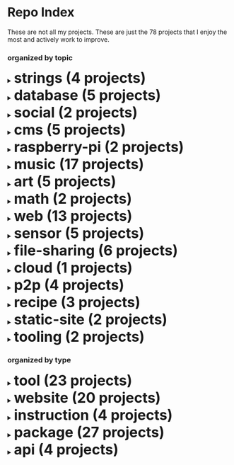 
# Repo Index

These are not all my projects.
These are just the 78 projects that I enjoy the most and actively work to improve.

### organized by topic

<details><summary><strong style='font-size:2rem;'>strings (4 projects)</strong></summary>

<h3>package</h3><ul>

<li><a href='https://github.com/schollz/closestmatch'>closestmatch</a>: A Go library that does fuzzy matching on a set of strings. (go)</li>

<li><a href='https://github.com/schollz/pluck'>pluck</a>: A Go library to do regex-like searching on strings. (go)</li>

<li><a href='https://github.com/schollz/utfdecode'>utfdecode</a>: A simple library to decode a string that contains escaped UTF-16/32 characters into unescaped UTF-16. (go)</li>

<li><a href='https://github.com/schollz/documentsimilarity'>documentsimilarity</a>: Compute document similarity using simple methods. (go)</li>

</ul>

</details>
<details><summary><strong style='font-size:2rem;'>database (5 projects)</strong></summary>

<h3>package</h3><ul>

<li><a href='https://github.com/schollz/jsonstore'>jsonstore</a>: Simple thread-safe in-memory JSON key-store with persistent backend. (go)</li>

<li><a href='https://github.com/schollz/sqlite3dump'>sqlite3dump</a>: A Golang library for dumping SQL text from sqlite. (go)</li>

<li><a href='https://github.com/schollz/fbdb'>fbdb</a>: File based database, a keystore based on sqlite. (go)</li>

<li><a href='https://github.com/schollz/boltstore'>boltstore</a>: A simple keystore written around Bolt. (go)</li>

</ul><h3>api</h3><ul>

<li><a href='https://github.com/schollz/boltdb-server'>boltdb-server</a>: Server and Go package for connecting to BoltDB databases. (go)</li>

</ul>

</details>
<details><summary><strong style='font-size:2rem;'>social (2 projects)</strong></summary>

<h3>website</h3><ul>

<li><a href='https://github.com/schollz/snaptext'>snaptext</a>: A simple webapp to send and receive self-destructing messages in real-time. (go)</li>

<li><a href='https://github.com/schollz/kiki'>kiki</a>: An experimental social network that works offline. (go)</li>

</ul>

</details>
<details><summary><strong style='font-size:2rem;'>cms (5 projects)</strong></summary>

<h3>website</h3><ul>

<li><a href='https://github.com/schollz/rwtxt'>rwtxt</a>: A minimalist cms that allows easy writing and reading. (go)</li>

<li><a href='https://github.com/schollz/i.rwtxt'>i.rwtxt</a>: A version of rwtxt that stays encrypted on disk. (go)</li>

<li><a href='https://github.com/schollz/cowyo'>cowyo</a>: A cms for single pages that can be encrypted and self-destructed. (go)</li>

<li><a href='https://github.com/schollz/offlinenotepad'>offlinenotepad</a>: An off-line first, secure, private notepad. (go)</li>

<li><a href='https://github.com/schollz/anonfiction'>anonfiction</a>: A CMS for reading and writing stories in a online magazine format. (go)</li>

</ul>

</details>
<details><summary><strong style='font-size:2rem;'>raspberry-pi (2 projects)</strong></summary>

<h3>instruction</h3><ul>

<li><a href='https://github.com/schollz/raspberry-pi-turnkey'>raspberry-pi-turnkey</a>: Instructions for adding a wifi hotspot to a Raspberry Pi to connected to any wifi network. (python)</li>

<li><a href='https://github.com/schollz/chickencam'>chickencam</a>: Instructions to build a Raspberry Pi powered chicken cam. (go)</li>

</ul>

</details>
<details><summary><strong style='font-size:2rem;'>music (17 projects)</strong></summary>

<h3>website</h3><ul>

<li><a href='https://github.com/schollz/teoperator'>teoperator</a>: Make OP-1 and OP-Z drum and synth patches from any sound. (go)</li>

<li><a href='https://github.com/schollz/midi2midi'>midi2midi</a>: Use Chrome to connect two MIDI devices using <100 lines of Javascript. (javascript)</li>

<li><a href='https://github.com/schollz/carp'>carp</a>: Browser-based Korg NTS-1 chord arpeggiator (carp) sequencer. (javascript)</li>

<li><a href='https://github.com/schollz/chords'>chords</a>: Chord-progression discovery tool. (javascript)</li>

</ul><h3>instruction</h3><ul>

<li><a href='https://github.com/schollz/heartbpm'>heartbpm</a>: Instructions for creating a system of controlling electronic instruments with heart rate. (go)</li>

<li><a href='https://github.com/schollz/tape-synth'>tape-synth</a>: Instructions to create a cassette synthesizer. (go)</li>

</ul><h3>tool</h3><ul>

<li><a href='https://github.com/schollz/PIanoAI'>PIanoAI</a>: A real-time piano playing AI. (go)</li>

<li><a href='https://github.com/schollz/playlistfromsong'>playlistfromsong</a>: A program that generates an offline playlist from a single song. (python)</li>

<li><a href='https://github.com/schollz/spotifydownload'>spotifydownload</a>: A dependency-free Spotify playlist downloader. (go)</li>

<li><a href='https://github.com/schollz/miti'>miti</a>: miti is a musical instrument textual interface. Basically, its MIDI, but with human-readable text. (go)</li>

<li><a href='https://github.com/schollz/BandGenerator'>BandGenerator</a>: Band-name generator, one of my first programs ever written. (java)</li>

</ul><h3>package</h3><ul>

<li><a href='https://github.com/schollz/getsong'>getsong</a>: Download any song mp3 with no dependencies except ffmpeg. (go)</li>

<li><a href='https://github.com/schollz/logue'>logue</a>: A collection of Korg logue patches for the NTS-1 (or possibly minilogue XD). (c)</li>

<li><a href='https://github.com/schollz/blndr'>blndr</a>: A quantized delay for monomes norns. (lua)</li>

<li><a href='https://github.com/schollz/clcks'>clcks</a>: A quantized repeater for monomes norns. (lua)</li>

<li><a href='https://github.com/schollz/oooooo'>oooooo</a>: Set of digital tape loops monomes norns. (lua)</li>

<li><a href='https://github.com/schollz/barcode'>barcode</a>: A six-voice varispeed looper for monomes norns. (lua)</li>

</ul>

</details>
<details><summary><strong style='font-size:2rem;'>art (5 projects)</strong></summary>

<h3>website</h3><ul>

<li><a href='https://github.com/schollz/poetry-generator'>poetry-generator</a>: A poetry generating AI. (python)</li>

<li><a href='https://github.com/schollz/quotation-explorer'>quotation-explorer</a>: Explore and search over 120,000 quotations, with the click of a mouse . (go)</li>

<li><a href='https://github.com/schollz/topscience'>topscience</a>: Markov-chain generation of science article names. (go)</li>

<li><a href='https://github.com/schollz/painthex'>painthex</a>: A collection of scripts to turn a set of physical paints into hexadecimal color codes. (go)</li>

<li><a href='https://github.com/schollz/colorfade'>colorfade</a>: Fade screens between colors in sync. (javascript)</li>

</ul>

</details>
<details><summary><strong style='font-size:2rem;'>math (2 projects)</strong></summary>

<h3>package</h3><ul>

<li><a href='https://github.com/schollz/pake'>pake</a>: PAKE library for generating a strong secret between parties over an insecure channel. (go)</li>

</ul><h3>tool</h3><ul>

<li><a href='https://github.com/schollz/sundial'>sundial</a>: C program to get the next time of the sunset and sunrise. (c)</li>

</ul>

</details>
<details><summary><strong style='font-size:2rem;'>web (13 projects)</strong></summary>

<h3>tool</h3><ul>

<li><a href='https://github.com/schollz/github-backup'>github-backup</a>: A python script to automatically backup all your Github repositories (python)</li>

<li><a href='https://github.com/schollz/linkcrawler'>linkcrawler</a>: Cross-platform persistent and distributed web crawler. (go)</li>

<li><a href='https://github.com/schollz/crawdad'>crawdad</a>: Cross-platform persistent and distributed web crawler. (go)</li>

<li><a href='https://github.com/schollz/readable'>readable</a>: Making web pages readable in a browser and in the command line . (go)</li>

<li><a href='https://github.com/schollz/websitechanges'>websitechanges</a>: Change detection with a simple Python script to email you whenever a website changes. (python)</li>

<li><a href='https://github.com/schollz/squirrel'>squirrel</a>: Like curl, or wget, but downloads directly go to a SQLite databse. (go)</li>

<li><a href='https://github.com/schollz/browsersync'>browsersync</a>: A simple live-reloading tool for developing HTML. (go)</li>

<li><a href='https://github.com/schollz/zget'>zget</a>: zget is a mashup of curl and wget with torrenting and better interop with Windows. (go)</li>

</ul><h3>package</h3><ul>

<li><a href='https://github.com/schollz/httpfileserver'>httpfileserver</a>: Wrapper for Golang http.FileServer that is faster (serving from memory) and uses less bandwidth (gzips when possible). (go)</li>

<li><a href='https://github.com/schollz/googleit'>googleit</a>: Get results from search engines. (go)</li>

<li><a href='https://github.com/schollz/basicwebsocket'>basicwebsocket</a>: Copy-and-paste friendly practical implementation of websockets for Go. (go)</li>

<li><a href='https://github.com/schollz/getlinks'>getlinks</a>: A simple Go library to get all the links from an HTML page. (go)</li>

<li><a href='https://github.com/schollz/httppool'>httppool</a>: A simple way to spawn a pool of web clients. (go)</li>

</ul>

</details>
<details><summary><strong style='font-size:2rem;'>sensor (5 projects)</strong></summary>

<h3>tool</h3><ul>

<li><a href='https://github.com/schollz/howmanypeoplearearound'>howmanypeoplearearound</a>: A python package to count the number of people around you by monitoring wifi signals (python)</li>

<li><a href='https://github.com/schollz/find3-cli-scanner'>find3-cli-scanner</a>: A command-line scanner that supports Bluetooth and WiFi. (go)</li>

<li><a href='https://github.com/schollz/find3-android-scanner'>find3-android-scanner</a>: An android app that scans Bluetooth and WiFi for FIND3. (java)</li>

</ul><h3>website</h3><ul>

<li><a href='https://github.com/schollz/find3'>find3</a>: A framework for high-precision indoor positioniing based on wifi and bluetooth signals. (go)</li>

</ul><h3>package</h3><ul>

<li><a href='https://github.com/schollz/wifiscan'>wifiscan</a>: A platform-independent WiFi scanning library for getting BSSID + RSSI. (go)</li>

</ul>

</details>
<details><summary><strong style='font-size:2rem;'>file-sharing (6 projects)</strong></summary>

<h3>tool</h3><ul>

<li><a href='https://github.com/schollz/croc'>croc</a>: A program for easily and securely transfering files between any two computers. (go)</li>

<li><a href='https://github.com/schollz/cowyodel'>cowyodel</a>: Easily move things between computers with a code phrase and cowyo.com. (go)</li>

<li><a href='https://github.com/schollz/syncdir'>syncdir</a>: A program to automatically discover peers and synchronize a folder. (go)</li>

<li><a href='https://github.com/schollz/qrgen'>qrgen</a>: Generate a QR code in ther terminal from stdin. (go)</li>

</ul><h3>website</h3><ul>

<li><a href='https://github.com/schollz/hostyoself'>hostyoself</a>: A website that allows you to share files directly from your browser. (go)</li>

<li><a href='https://github.com/schollz/share'>share</a>: Simple file sharing from the browser and the command-line. (go)</li>

</ul>

</details>
<details><summary><strong style='font-size:2rem;'>cloud (1 projects)</strong></summary>

<h3>api</h3><ul>

<li><a href='https://github.com/schollz/faas'>faas</a>: A function-as-a-service that can make any Go function, anywhere, into an API. (go)</li>

</ul>

</details>
<details><summary><strong style='font-size:2rem;'>p2p (4 projects)</strong></summary>

<h3>tool</h3><ul>

<li><a href='https://github.com/schollz/ipfs-connect'>ipfs-connect</a>: Easily connect two computers in the IPFS. (go)</li>

</ul><h3>package</h3><ul>

<li><a href='https://github.com/schollz/peerdiscovery'>peerdiscovery</a>: A Go library that allows cross-platform local peer discovery using UDP multicast. (go)</li>

</ul><h3>api</h3><ul>

<li><a href='https://github.com/schollz/duct'>duct</a>: A simple server to connect any input to another output. (go)</li>

<li><a href='https://github.com/schollz/ipfs-multigateway'>ipfs-multigateway</a>: An IPFS gateway that uses all the other gateways to make it go as fast as possible. (go)</li>

</ul>

</details>
<details><summary><strong style='font-size:2rem;'>recipe (3 projects)</strong></summary>

<h3>website</h3><ul>

<li><a href='https://github.com/schollz/recursive-recipes'>recursive-recipes</a>: Visualize the recursive nature of recipes. (go)</li>

</ul><h3>package</h3><ul>

<li><a href='https://github.com/schollz/ingredients'>ingredients</a>: Extract recipe ingredients from any recipe website on the internet. (go)</li>

<li><a href='https://github.com/schollz/instructions'>instructions</a>: Easily capture recipe instructions from any website. (go)</li>

</ul>

</details>
<details><summary><strong style='font-size:2rem;'>static-site (2 projects)</strong></summary>

<h3>package</h3><ul>

<li><a href='https://github.com/schollz/onetwothree'>onetwothree</a>: A responsive and minimalist theme for Hugo. (css)</li>

</ul><h3>tool</h3><ul>

<li><a href='https://github.com/schollz/markdown2tufte'>markdown2tufte</a>: Process markdown into a nice Tufte-like website (css)</li>

</ul>

</details>
<details><summary><strong style='font-size:2rem;'>tooling (2 projects)</strong></summary>

<h3>package</h3><ul>

<li><a href='https://github.com/schollz/logger'>logger</a>: Simplistic, opinionated logging for Golang. (go)</li>

<li><a href='https://github.com/schollz/golock'>golock</a>: Very simple file locking with optional timeouts. (go)</li>

</ul>

</details>

### organized by type

<details><summary><strong style='font-size:2rem;'>tool (23 projects)</strong></summary>

<ul>

<li><a href='https://github.com/schollz/github-backup'>github-backup</a>: A python script to automatically backup all your Github repositories (python)</li>

<li><a href='https://github.com/schollz/howmanypeoplearearound'>howmanypeoplearearound</a>: A python package to count the number of people around you by monitoring wifi signals (python)</li>

<li><a href='https://github.com/schollz/croc'>croc</a>: A program for easily and securely transfering files between any two computers. (go)</li>

<li><a href='https://github.com/schollz/PIanoAI'>PIanoAI</a>: A real-time piano playing AI. (go)</li>

<li><a href='https://github.com/schollz/playlistfromsong'>playlistfromsong</a>: A program that generates an offline playlist from a single song. (python)</li>

<li><a href='https://github.com/schollz/spotifydownload'>spotifydownload</a>: A dependency-free Spotify playlist downloader. (go)</li>

<li><a href='https://github.com/schollz/linkcrawler'>linkcrawler</a>: Cross-platform persistent and distributed web crawler. (go)</li>

<li><a href='https://github.com/schollz/find3-cli-scanner'>find3-cli-scanner</a>: A command-line scanner that supports Bluetooth and WiFi. (go)</li>

<li><a href='https://github.com/schollz/find3-android-scanner'>find3-android-scanner</a>: An android app that scans Bluetooth and WiFi for FIND3. (java)</li>

<li><a href='https://github.com/schollz/cowyodel'>cowyodel</a>: Easily move things between computers with a code phrase and cowyo.com. (go)</li>

<li><a href='https://github.com/schollz/crawdad'>crawdad</a>: Cross-platform persistent and distributed web crawler. (go)</li>

<li><a href='https://github.com/schollz/miti'>miti</a>: miti is a musical instrument textual interface. Basically, its MIDI, but with human-readable text. (go)</li>

<li><a href='https://github.com/schollz/readable'>readable</a>: Making web pages readable in a browser and in the command line . (go)</li>

<li><a href='https://github.com/schollz/markdown2tufte'>markdown2tufte</a>: Process markdown into a nice Tufte-like website (css)</li>

<li><a href='https://github.com/schollz/websitechanges'>websitechanges</a>: Change detection with a simple Python script to email you whenever a website changes. (python)</li>

<li><a href='https://github.com/schollz/syncdir'>syncdir</a>: A program to automatically discover peers and synchronize a folder. (go)</li>

<li><a href='https://github.com/schollz/squirrel'>squirrel</a>: Like curl, or wget, but downloads directly go to a SQLite databse. (go)</li>

<li><a href='https://github.com/schollz/browsersync'>browsersync</a>: A simple live-reloading tool for developing HTML. (go)</li>

<li><a href='https://github.com/schollz/zget'>zget</a>: zget is a mashup of curl and wget with torrenting and better interop with Windows. (go)</li>

<li><a href='https://github.com/schollz/ipfs-connect'>ipfs-connect</a>: Easily connect two computers in the IPFS. (go)</li>

<li><a href='https://github.com/schollz/sundial'>sundial</a>: C program to get the next time of the sunset and sunrise. (c)</li>

<li><a href='https://github.com/schollz/qrgen'>qrgen</a>: Generate a QR code in ther terminal from stdin. (go)</li>

<li><a href='https://github.com/schollz/BandGenerator'>BandGenerator</a>: Band-name generator, one of my first programs ever written. (java)</li>

</ul>

</details>
<details><summary><strong style='font-size:2rem;'>website (20 projects)</strong></summary>

<ul>

<li><a href='https://github.com/schollz/find3'>find3</a>: A framework for high-precision indoor positioniing based on wifi and bluetooth signals. (go)</li>

<li><a href='https://github.com/schollz/hostyoself'>hostyoself</a>: A website that allows you to share files directly from your browser. (go)</li>

<li><a href='https://github.com/schollz/rwtxt'>rwtxt</a>: A minimalist cms that allows easy writing and reading. (go)</li>

<li><a href='https://github.com/schollz/i.rwtxt'>i.rwtxt</a>: A version of rwtxt that stays encrypted on disk. (go)</li>

<li><a href='https://github.com/schollz/cowyo'>cowyo</a>: A cms for single pages that can be encrypted and self-destructed. (go)</li>

<li><a href='https://github.com/schollz/poetry-generator'>poetry-generator</a>: A poetry generating AI. (python)</li>

<li><a href='https://github.com/schollz/offlinenotepad'>offlinenotepad</a>: An off-line first, secure, private notepad. (go)</li>

<li><a href='https://github.com/schollz/recursive-recipes'>recursive-recipes</a>: Visualize the recursive nature of recipes. (go)</li>

<li><a href='https://github.com/schollz/share'>share</a>: Simple file sharing from the browser and the command-line. (go)</li>

<li><a href='https://github.com/schollz/teoperator'>teoperator</a>: Make OP-1 and OP-Z drum and synth patches from any sound. (go)</li>

<li><a href='https://github.com/schollz/snaptext'>snaptext</a>: A simple webapp to send and receive self-destructing messages in real-time. (go)</li>

<li><a href='https://github.com/schollz/kiki'>kiki</a>: An experimental social network that works offline. (go)</li>

<li><a href='https://github.com/schollz/quotation-explorer'>quotation-explorer</a>: Explore and search over 120,000 quotations, with the click of a mouse . (go)</li>

<li><a href='https://github.com/schollz/anonfiction'>anonfiction</a>: A CMS for reading and writing stories in a online magazine format. (go)</li>

<li><a href='https://github.com/schollz/midi2midi'>midi2midi</a>: Use Chrome to connect two MIDI devices using <100 lines of Javascript. (javascript)</li>

<li><a href='https://github.com/schollz/carp'>carp</a>: Browser-based Korg NTS-1 chord arpeggiator (carp) sequencer. (javascript)</li>

<li><a href='https://github.com/schollz/topscience'>topscience</a>: Markov-chain generation of science article names. (go)</li>

<li><a href='https://github.com/schollz/painthex'>painthex</a>: A collection of scripts to turn a set of physical paints into hexadecimal color codes. (go)</li>

<li><a href='https://github.com/schollz/chords'>chords</a>: Chord-progression discovery tool. (javascript)</li>

<li><a href='https://github.com/schollz/colorfade'>colorfade</a>: Fade screens between colors in sync. (javascript)</li>

</ul>

</details>
<details><summary><strong style='font-size:2rem;'>instruction (4 projects)</strong></summary>

<ul>

<li><a href='https://github.com/schollz/raspberry-pi-turnkey'>raspberry-pi-turnkey</a>: Instructions for adding a wifi hotspot to a Raspberry Pi to connected to any wifi network. (python)</li>

<li><a href='https://github.com/schollz/chickencam'>chickencam</a>: Instructions to build a Raspberry Pi powered chicken cam. (go)</li>

<li><a href='https://github.com/schollz/heartbpm'>heartbpm</a>: Instructions for creating a system of controlling electronic instruments with heart rate. (go)</li>

<li><a href='https://github.com/schollz/tape-synth'>tape-synth</a>: Instructions to create a cassette synthesizer. (go)</li>

</ul>

</details>
<details><summary><strong style='font-size:2rem;'>package (27 projects)</strong></summary>

<ul>

<li><a href='https://github.com/schollz/peerdiscovery'>peerdiscovery</a>: A Go library that allows cross-platform local peer discovery using UDP multicast. (go)</li>

<li><a href='https://github.com/schollz/closestmatch'>closestmatch</a>: A Go library that does fuzzy matching on a set of strings. (go)</li>

<li><a href='https://github.com/schollz/pluck'>pluck</a>: A Go library to do regex-like searching on strings. (go)</li>

<li><a href='https://github.com/schollz/jsonstore'>jsonstore</a>: Simple thread-safe in-memory JSON key-store with persistent backend. (go)</li>

<li><a href='https://github.com/schollz/getsong'>getsong</a>: Download any song mp3 with no dependencies except ffmpeg. (go)</li>

<li><a href='https://github.com/schollz/pake'>pake</a>: PAKE library for generating a strong secret between parties over an insecure channel. (go)</li>

<li><a href='https://github.com/schollz/onetwothree'>onetwothree</a>: A responsive and minimalist theme for Hugo. (css)</li>

<li><a href='https://github.com/schollz/ingredients'>ingredients</a>: Extract recipe ingredients from any recipe website on the internet. (go)</li>

<li><a href='https://github.com/schollz/httpfileserver'>httpfileserver</a>: Wrapper for Golang http.FileServer that is faster (serving from memory) and uses less bandwidth (gzips when possible). (go)</li>

<li><a href='https://github.com/schollz/wifiscan'>wifiscan</a>: A platform-independent WiFi scanning library for getting BSSID + RSSI. (go)</li>

<li><a href='https://github.com/schollz/sqlite3dump'>sqlite3dump</a>: A Golang library for dumping SQL text from sqlite. (go)</li>

<li><a href='https://github.com/schollz/logger'>logger</a>: Simplistic, opinionated logging for Golang. (go)</li>

<li><a href='https://github.com/schollz/golock'>golock</a>: Very simple file locking with optional timeouts. (go)</li>

<li><a href='https://github.com/schollz/googleit'>googleit</a>: Get results from search engines. (go)</li>

<li><a href='https://github.com/schollz/basicwebsocket'>basicwebsocket</a>: Copy-and-paste friendly practical implementation of websockets for Go. (go)</li>

<li><a href='https://github.com/schollz/fbdb'>fbdb</a>: File based database, a keystore based on sqlite. (go)</li>

<li><a href='https://github.com/schollz/instructions'>instructions</a>: Easily capture recipe instructions from any website. (go)</li>

<li><a href='https://github.com/schollz/logue'>logue</a>: A collection of Korg logue patches for the NTS-1 (or possibly minilogue XD). (c)</li>

<li><a href='https://github.com/schollz/utfdecode'>utfdecode</a>: A simple library to decode a string that contains escaped UTF-16/32 characters into unescaped UTF-16. (go)</li>

<li><a href='https://github.com/schollz/getlinks'>getlinks</a>: A simple Go library to get all the links from an HTML page. (go)</li>

<li><a href='https://github.com/schollz/httppool'>httppool</a>: A simple way to spawn a pool of web clients. (go)</li>

<li><a href='https://github.com/schollz/documentsimilarity'>documentsimilarity</a>: Compute document similarity using simple methods. (go)</li>

<li><a href='https://github.com/schollz/boltstore'>boltstore</a>: A simple keystore written around Bolt. (go)</li>

<li><a href='https://github.com/schollz/blndr'>blndr</a>: A quantized delay for monomes norns. (lua)</li>

<li><a href='https://github.com/schollz/clcks'>clcks</a>: A quantized repeater for monomes norns. (lua)</li>

<li><a href='https://github.com/schollz/oooooo'>oooooo</a>: Set of digital tape loops monomes norns. (lua)</li>

<li><a href='https://github.com/schollz/barcode'>barcode</a>: A six-voice varispeed looper for monomes norns. (lua)</li>

</ul>

</details>
<details><summary><strong style='font-size:2rem;'>api (4 projects)</strong></summary>

<ul>

<li><a href='https://github.com/schollz/faas'>faas</a>: A function-as-a-service that can make any Go function, anywhere, into an API. (go)</li>

<li><a href='https://github.com/schollz/duct'>duct</a>: A simple server to connect any input to another output. (go)</li>

<li><a href='https://github.com/schollz/boltdb-server'>boltdb-server</a>: Server and Go package for connecting to BoltDB databases. (go)</li>

<li><a href='https://github.com/schollz/ipfs-multigateway'>ipfs-multigateway</a>: An IPFS gateway that uses all the other gateways to make it go as fast as possible. (go)</li>

</ul>

</details>

